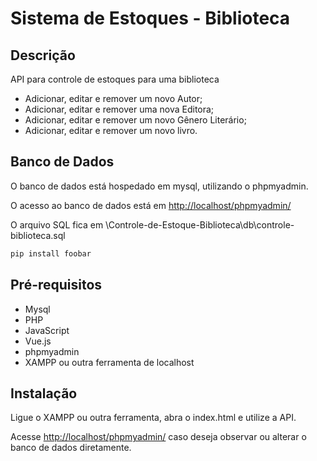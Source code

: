 # Sistema de Estoques - Biblioteca

## Descrição

API para controle de estoques para uma biblioteca

- Adicionar, editar e remover um novo Autor;
- Adicionar, editar e remover uma nova Editora;
- Adicionar, editar e remover um novo Gênero Literário;
- Adicionar, editar e remover um novo livro.


## Banco de Dados

O banco de dados está hospedado em mysql, utilizando o phpmyadmin.

O acesso ao banco de dados está em [http://localhost/phpmyadmin/](http://localhost/phpmyadmin/)

O arquivo SQL fica em \Controle-de-Estoque-Biblioteca\db\controle-biblioteca.sql

```bash
pip install foobar
```

## Pré-requisitos

- Mysql
- PHP
- JavaScript
- Vue.js
- phpmyadmin
- XAMPP ou outra ferramenta de localhost

## Instalação

Ligue o XAMPP ou outra ferramenta, abra o index.html e utilize a API.

Acesse [http://localhost/phpmyadmin/](http://localhost/phpmyadmin/) caso deseja observar ou alterar o banco de dados diretamente.
